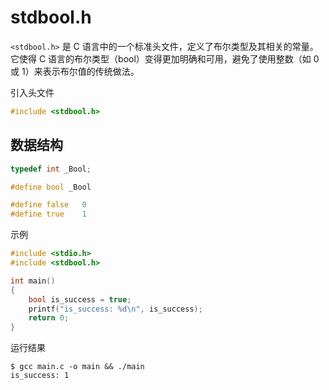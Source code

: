 # stdbool.h

`<stdbool.h>` 是 C 语言中的一个标准头文件，定义了布尔类型及其相关的常量。它使得 C 语言的布尔类型（bool）变得更加明确和可用，避免了使用整数（如 0 或 1）来表示布尔值的传统做法。

引入头文件

```cpp
#include <stdbool.h>
```

## 数据结构

```cpp
typedef int _Bool;

#define bool _Bool

#define false   0
#define true    1
```

示例

```cpp
#include <stdio.h>
#include <stdbool.h>

int main()
{
    bool is_success = true;
    printf("is_success: %d\n", is_success);
    return 0;
}
```

运行结果

```shell
$ gcc main.c -o main && ./main
is_success: 1
```
